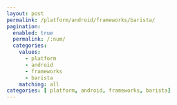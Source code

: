 ```yaml
---
layout: post
permalink: /platform/android/frameworks/barista/
pagination: 
  enabled: true
  permalink: /:num/
  categories:
    values:
      - platform
      - android
      - frameworks
      - barista
    matching: all
categories: [ platform, android, frameworks, barista]
---
```


